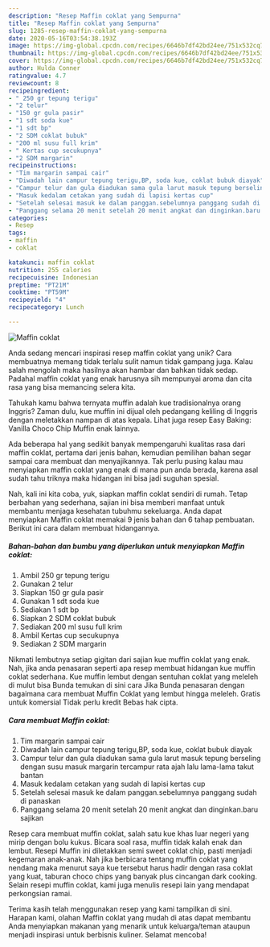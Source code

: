 ```yaml
---
description: "Resep Maffin coklat yang Sempurna"
title: "Resep Maffin coklat yang Sempurna"
slug: 1285-resep-maffin-coklat-yang-sempurna
date: 2020-05-16T03:54:38.193Z
image: https://img-global.cpcdn.com/recipes/6646b7df42bd24ee/751x532cq70/maffin-coklat-foto-resep-utama.jpg
thumbnail: https://img-global.cpcdn.com/recipes/6646b7df42bd24ee/751x532cq70/maffin-coklat-foto-resep-utama.jpg
cover: https://img-global.cpcdn.com/recipes/6646b7df42bd24ee/751x532cq70/maffin-coklat-foto-resep-utama.jpg
author: Hulda Conner
ratingvalue: 4.7
reviewcount: 8
recipeingredient:
- " 250 gr tepung terigu"
- "2 telur"
- "150 gr gula pasir"
- "1 sdt soda kue"
- "1 sdt bp"
- "2 SDM coklat bubuk"
- "200 ml susu full krim"
- " Kertas cup secukupnya"
- "2 SDM margarin"
recipeinstructions:
- "Tim margarin sampai cair"
- "Diwadah lain campur tepung terigu,BP, soda kue, coklat bubuk diayak"
- "Campur telur dan gula diadukan sama gula larut masuk tepung berseling dengan susu masuk margarin tercampur rata ajah lalu lama-lama takut bantan"
- "Masuk kedalam cetakan yang sudah di lapisi kertas cup"
- "Setelah selesai masuk ke dalam panggan.sebelumnya panggang sudah di panaskan"
- "Panggang selama 20 menit setelah 20 menit angkat dan dinginkan.baru sajikan"
categories:
- Resep
tags:
- maffin
- coklat

katakunci: maffin coklat 
nutrition: 255 calories
recipecuisine: Indonesian
preptime: "PT21M"
cooktime: "PT59M"
recipeyield: "4"
recipecategory: Lunch

---
```



![Maffin coklat](https://img-global.cpcdn.com/recipes/6646b7df42bd24ee/751x532cq70/maffin-coklat-foto-resep-utama.jpg)

Anda sedang mencari inspirasi resep maffin coklat yang unik? Cara membuatnya memang tidak terlalu sulit namun tidak gampang juga. Kalau salah mengolah maka hasilnya akan hambar dan bahkan tidak sedap. Padahal maffin coklat yang enak harusnya sih mempunyai aroma dan cita rasa yang bisa memancing selera kita.

Tahukah kamu bahwa ternyata muffin adalah kue tradisionalnya orang Inggris? Zaman dulu, kue muffin ini dijual oleh pedangang keliling di Inggris dengan meletakkan nampan di atas kepala. Lihat juga resep Easy Baking: Vanilla Choco Chip Muffin enak lainnya.

Ada beberapa hal yang sedikit banyak mempengaruhi kualitas rasa dari maffin coklat, pertama dari jenis bahan, kemudian pemilihan bahan segar sampai cara membuat dan menyajikannya. Tak perlu pusing kalau mau menyiapkan maffin coklat yang enak di mana pun anda berada, karena asal sudah tahu triknya maka hidangan ini bisa jadi suguhan spesial.


Nah, kali ini kita coba, yuk, siapkan maffin coklat sendiri di rumah. Tetap berbahan yang sederhana, sajian ini bisa memberi manfaat untuk membantu menjaga kesehatan tubuhmu sekeluarga. Anda dapat menyiapkan Maffin coklat memakai 9 jenis bahan dan 6 tahap pembuatan. Berikut ini cara dalam membuat hidangannya.

<!--inarticleads1-->

##### Bahan-bahan dan bumbu yang diperlukan untuk menyiapkan Maffin coklat:

1. Ambil  250 gr tepung terigu
1. Gunakan 2 telur
1. Siapkan 150 gr gula pasir
1. Gunakan 1 sdt soda kue
1. Sediakan 1 sdt bp
1. Siapkan 2 SDM coklat bubuk
1. Sediakan 200 ml susu full krim
1. Ambil  Kertas cup secukupnya
1. Sediakan 2 SDM margarin


Nikmati lembutnya setiap gigitan dari sajian kue muffin coklat yang enak. Nah, jika anda penasaran seperti apa resep membuat hidangan kue muffin coklat sederhana. Kue muffin lembut dengan sentuhan coklat yang meleleh di mulut bisa Bunda temukan di sini cara Jika Bunda penasaran dengan bagaimana cara membuat Muffin Coklat yang lembut hingga meleleh. Gratis untuk komersial Tidak perlu kredit Bebas hak cipta. 

<!--inarticleads2-->

##### Cara membuat Maffin coklat:

1. Tim margarin sampai cair
1. Diwadah lain campur tepung terigu,BP, soda kue, coklat bubuk diayak
1. Campur telur dan gula diadukan sama gula larut masuk tepung berseling dengan susu masuk margarin tercampur rata ajah lalu lama-lama takut bantan
1. Masuk kedalam cetakan yang sudah di lapisi kertas cup
1. Setelah selesai masuk ke dalam panggan.sebelumnya panggang sudah di panaskan
1. Panggang selama 20 menit setelah 20 menit angkat dan dinginkan.baru sajikan


Resep cara membuat muffin coklat, salah satu kue khas luar negeri yang mirip dengan bolu kukus. Bicara soal rasa, muffin tidak kalah enak dan lembut. Resepi Muffin ini diletakkan semi sweet coklat chip, pasti menjadi kegemaran anak-anak. Nah jika berbicara tentang muffin coklat yang nendang maka menurut saya kue tersebut harus hadir dengan rasa coklat yang kuat, taburan choco chips yang banyak plus cincangan dark cooking. Selain resepi muffin coklat, kami juga menulis resepi lain yang mendapat perkongsian ramai. 

Terima kasih telah menggunakan resep yang kami tampilkan di sini. Harapan kami, olahan Maffin coklat yang mudah di atas dapat membantu Anda menyiapkan makanan yang menarik untuk keluarga/teman ataupun menjadi inspirasi untuk berbisnis kuliner. Selamat mencoba!
